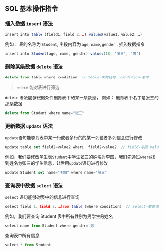 ## SQL 基本操作指令

### 插入数据 `insert` 语法

```js
insert into table (field1，field 2，…) values(value1，value2，…)
```

例如： 表的名称为 `Student`, 字段内容为 `age`, `name`, `gender` , 插入数据指令

```js
insert into Student(age, name, gender) values(18, '张三', '男')
```

### 删除某条数据 `delete` 语法

```js
delete from table where condition  // table-表的名称  condition-条件
```

> `where` 能对表进行筛选

`delete` 语法能够根据条件删除表中的某一条数据， 例如： 删除表中名字是张三的那条数据

```js
delete from Student where name="张三"
```

### 更新数据 `update` 语法

`update`语句能够对表中某一行或者多行的的某一列或者多列信息进行修改

```js
update table set field2=value2 where  field2=value2  // field-字段 value-值  set-将要修改成的字段和值
```

例如，我们要修改学生表`Student`中学生张三的姓名为李四，我们先通过`where`找到姓名为张三的学生信息，让后用`update`语句进行修改

```js
update Student set name="李四" where name="张三"
```

### 查询表中数据 `select` 语法

`select` 语句能够对表中的信息进行查询

```js
select field 1，field 2，…from table (where condition)  // select-要查询的字段
```

例如，我们要查询 Student 表中所有性别为男学生的姓名

```js
select name from Student where gender='男'
```

查询表中所有信息

```js
select * from Student
```

